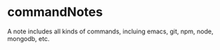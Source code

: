 # commandNotes

A note includes all kinds of commands, incluing emacs, git, npm, node, mongodb, etc.
